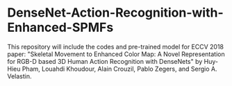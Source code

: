 # DenseNet-Action-Recognition-with-Enhanced-SPMFs
This repository will include the codes and pre-trained model for ECCV 2018 paper: "Skeletal Movement to Enhanced Color Map: A Novel Representation for RGB-D based 3D Human Action Recognition with DenseNets" by Huy-Hieu Pham, Louahdi Khoudour, Alain Crouzil, Pablo Zegers, and Sergio A. Velastin.
